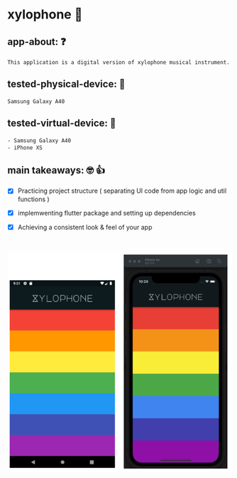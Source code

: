 # xylophone 🎹

## app-about: ❓

    This application is a digital version of xylophone musical instrument.

## tested-physical-device: 📲

    Samsung Galaxy A40

## tested-virtual-device: 📲

    - Samsung Galaxy A40
    - iPhone XS

## main takeaways: 🤓 👍

- [x] Practicing project structure ( separating UI code from app logic and util functions )

- [x] implemwenting flutter package and setting up dependencies

- [x] Achieving a consistent look & feel of your app

<br/>

![app-home-view](demo/xylophone-preview.png)
